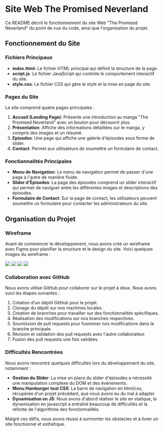 # Site Web The Promised Neverland

Ce README décrit le fonctionnement du site Web "The Promised Neverland" du point de vue du code, ainsi que l'organisation du projet.

## Fonctionnement du Site

### Fichiers Principaux

- **index.html**: Le fichier HTML principal qui définit la structure de la page.
- **script.js**: Le fichier JavaScript qui contrôle le comportement interactif du site.
- **style.css**: Le fichier CSS qui gère le style et la mise en page du site.

### Pages du Site

Le site comprend quatre pages principales :

1. **Accueil (Landing Page)**: Présente une introduction au manga "The Promised Neverland" avec un bouton pour découvrir plus.
2. **Présentation**: Affiche des informations détaillées sur le manga, y compris des images et un résumé.
3. **Episodes**: Une page qui affiche une galerie d'épisodes sous forme de slider.
4. **Contact**: Permet aux utilisateurs de soumettre un formulaire de contact.

### Fonctionnalités Principales

- **Menu de Navigation**: Le menu de navigation permet de passer d'une page à l'autre de manière fluide.
- **Slider d'Épisodes**: La page des épisodes comprend un slider interactif qui permet de naviguer entre les différentes images et descriptions des épisodes.
- **Formulaire de Contact**: Sur la page de contact, les utilisateurs peuvent soumettre un formulaire pour contacter les administrateurs du site.

## Organisation du Projet

### Wireframe

Avant de commencer le développement, nous avons créé un wireframe avec Figma pour planifier la structure et le design du site. Voici quelques images du wireframe :

![](./ressources/page_accueil.PNG) ![](./ressources/page_présentation_manga.PNG) ![](./ressources/page_episodes.PNG) ![](./ressources/page_contact.PNG)

### Collaboration avec GitHub

Nous avons utilisé GitHub pour collaborer sur le projet à deux. Nous avons suivi les étapes suivantes :

1. Création d'un dépôt GitHub pour le projet.
2. Clonage du dépôt sur nos machines locales.
3. Création de branches pour travailler sur des fonctionnalités spécifiques.
4. Réalisation des modifications sur nos branches respectives.
5. Soumission de pull requests pour fusionner nos modifications dans la branche principale.
6. Révision et validation des pull requests avec l'autre collaborateur.
7. Fusion des pull requests une fois validées.

### Difficultés Rencontrées

Nous avons rencontré quelques difficultés lors du développement du site, notamment :

- **Gestion du Slider**: La mise en place du slider d'épisodes a nécessité une manipulation complexe du DOM et des événements.
- **Menu Hamburger tout CSS**: La barre de navigation en html/css, récupérée d'un projet précédant, que nous avons eu du mal à adapter.
- **Dynamisation en JS**: Nous avons d'abord réaliser le site en statique, la dynamisation en javascript a entraîné beaucoup de difficultés et la refonte de l'algorithme des fonctionnalités.

Malgré ces défis, nous avons réussi à surmonter les obstacles et à livrer un site fonctionnel et esthétique.
